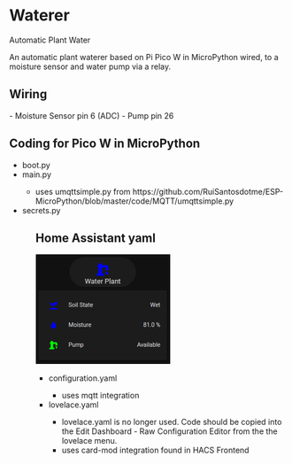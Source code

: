 # Waterer
<h>Automatic Plant Water</h> 

An automatic plant waterer based on Pi Pico W in MicroPython wired, to a moisture sensor and water pump via a relay.

<h2>Wiring</h2> 
- Moisture Sensor pin 6 (ADC)
- Pump pin 26 
 
<h2>Coding for Pico W in MicroPython</h2>
<ul>
  <li>boot.py</li>
  <li>main.py</li>
    <ul><li>uses umqttsimple.py from https://github.com/RuiSantosdotme/ESP-MicroPython/blob/master/code/MQTT/umqttsimple.py</li></ul>
  <li>secrets.py</li>
<ul>
  
<h2>Home Assistant yaml</h2>
<img src="HASS Waterer.png">
<ul>
    <li>configuration.yaml</li>
    <ul><li>uses mqtt integration</li></ul>
    <li>lovelace.yaml</li>
    <ul><li>lovelace.yaml is no longer used. Code should be copied into the Edit Dashboard - Raw Configuration Editor from the the lovelace menu.</li>
    <li>uses card-mod integration found in HACS Frontend</li>
 </ul>
